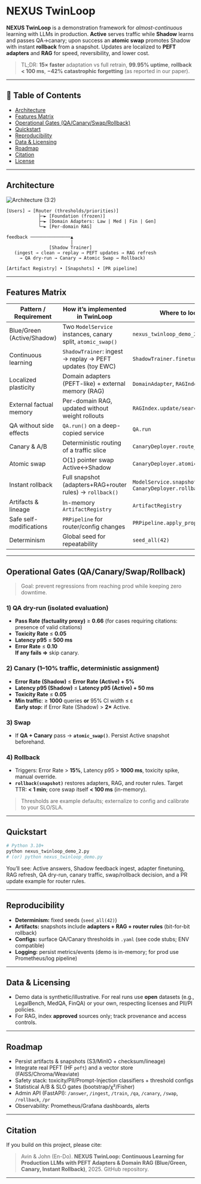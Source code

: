 # NEXUS TwinLoop

**NEXUS TwinLoop** is a demonstration framework for *almost-continuous* learning with LLMs in production. **Active** serves traffic while **Shadow** learns and passes QA→canary; upon success an **atomic swap** promotes Shadow with instant **rollback** from a snapshot. Updates are localized to **PEFT adapters** and **RAG** for speed, reversibility, and lower cost.

> TL;DR: **15× faster** adaptation vs full retrain, **99.95% uptime**, **rollback < 100 ms**, **−42% catastrophic forgetting** (as reported in our paper).

---

## 🧭 Table of Contents
- [Architecture](#architecture)
- [Features Matrix](#features-matrix)
- [Operational Gates (QA/Canary/Swap/Rollback)](#operational-gates-qacanaryswaprollback)
- [Quickstart](#quickstart)
- [Reproducibility](#reproducibility)
- [Data & Licensing](#data--licensing)
- [Roadmap](#roadmap)
- [Citation](#citation)
- [License](#license)

---

## Architecture

![Architecture (3:2)](docs/architecture_3x2.png)

```
[Users] → [Router (thresholds/priorities)]
            ├─► [Foundation (frozen)]
            ├─► [Domain Adapters: Law | Med | Fin | Gen]
            └─► [Per-domain RAG]

feedback ───────────────▲
                        │
                [Shadow Trainer]
   (ingest → clean → replay → PEFT updates → RAG refresh
     → QA dry-run → Canary → Atomic Swap → Rollback)

[Artifact Registry] • [Snapshots] • [PR pipeline]
```

---

## Features Matrix

| Pattern / Requirement           | How it’s implemented in TwinLoop                                       | Where to look |
|---------------------------------|-------------------------------------------------------------------------|---------------|
| Blue/Green (Active/Shadow)      | Two `ModelService` instances, canary split, `atomic_swap()`             | `nexus_twinloop_demo_2.py` |
| Continuous learning             | `ShadowTrainer`: ingest → replay → PEFT updates (toy EWC)               | `ShadowTrainer.finetune_adapters` |
| Localized plasticity            | Domain adapters (PEFT-like) + external memory (RAG)                     | `DomainAdapter`, `RAGIndex` |
| External factual memory         | Per-domain RAG, updated without weight rollouts                         | `RAGIndex.update/search` |
| QA without side effects         | `QA.run()` on a deep-copied service                                     | `QA.run` |
| Canary & A/B                    | Deterministic routing of a traffic slice                                 | `CanaryDeployer.route_canary` |
| Atomic swap                     | O(1) pointer swap Active↔Shadow                                         | `CanaryDeployer.atomic_swap` |
| Instant rollback                | Full snapshot (adapters+RAG+router rules) → `rollback()`                 | `ModelService.snapshot`, `CanaryDeployer.rollback` |
| Artifacts & lineage             | In-memory `ArtifactRegistry`                                            | `ArtifactRegistry` |
| Safe self-modifications         | `PRPipeline` for router/config changes                                  | `PRPipeline.apply_proposal` |
| Determinism                     | Global seed for repeatability                                            | `seed_all(42)` |

---

## Operational Gates (QA/Canary/Swap/Rollback)

> Goal: prevent regressions from reaching prod while keeping zero downtime.

### 1) QA dry-run (isolated evaluation)
- **Pass Rate (factuality proxy)** ≥ **0.66** (for cases requiring citations: presence of valid citations)
- **Toxicity Rate** ≤ **0.05**
- **Latency p95** ≤ **500 ms**
- **Error Rate** ≤ **0.10**  
**If any fails ⇒** skip canary.

### 2) Canary (1–10% traffic, deterministic assignment)
- **Error Rate (Shadow)** ≤ **Error Rate (Active) + 5%**
- **Latency p95 (Shadow)** ≤ **Latency p95 (Active) + 50 ms**
- **Toxicity Rate** ≤ **0.05**
- **Min traffic**: ≥ **1000** queries **or** 95% CI width ≤ ε  
**Early stop:** if Error Rate (Shadow) > **2×** Active.

### 3) Swap
- If **QA + Canary** pass → **`atomic_swap()`**. Persist Active snapshot beforehand.

### 4) Rollback
- Triggers: Error Rate > **15%**, Latency p95 > **1000 ms**, toxicity spike, manual override.  
- **`rollback(snapshot)`** restores adapters, RAG, and router rules. Target TTR: **< 1 min**; core swap itself **< 100 ms** (in-memory).

> Thresholds are example defaults; externalize to config and calibrate to your SLO/SLA.

---

## Quickstart

```bash
# Python 3.10+
python nexus_twinloop_demo_2.py
# (or) python nexus_twinloop_demo.py
```

You’ll see: Active answers, Shadow feedback ingest, adapter finetuning, RAG refresh, QA dry-run, canary traffic, swap/rollback decision, and a PR update example for router rules.

---

## Reproducibility
- **Determinism:** fixed seeds (`seed_all(42)`)
- **Artifacts:** snapshots include **adapters + RAG + router rules** (bit-for-bit rollback)
- **Configs:** surface QA/Canary thresholds in `.yaml` (see code stubs; ENV compatible)
- **Logging:** persist metrics/events (demo is in-memory; for prod use Prometheus/log pipeline)

---

## Data & Licensing
- Demo data is synthetic/illustrative. For real runs use **open** datasets (e.g., LegalBench, MedQA, FinQA) or your own, respecting licenses and PII/PI policies.
- For RAG, index **approved** sources only; track provenance and access controls.

---

## Roadmap
- Persist artifacts & snapshots (S3/MinIO + checksum/lineage)
- Integrate real PEFT (HF `peft`) and a vector store (FAISS/Chroma/Weaviate)
- Safety stack: toxicity/PII/Prompt-Injection classifiers + threshold configs
- Statistical A/B & SLO gates (bootstrap/χ²/Fisher)
- Admin API (FastAPI): `/answer`, `/ingest`, `/train`, `/qa`, `/canary`, `/swap`, `/rollback`, `/pr`
- Observability: Prometheus/Grafana dashboards, alerts

---

## Citation
If you build on this project, please cite:

> Avin & John (En-Do). **NEXUS TwinLoop: Continuous Learning for Production LLMs with PEFT Adapters & Domain RAG (Blue/Green, Canary, Instant Rollback)**, 2025. GitHub repository.

---
